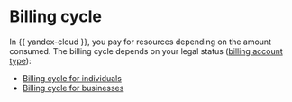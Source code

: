 # Billing cycle

In {{ yandex-cloud }}, you pay for resources depending on the amount consumed. The billing cycle depends on your legal status ([billing account type](../concepts/billing-account.md#ba-types)):

- [Billing cycle for individuals](billing-cycle-individual.md)
- [Billing cycle for businesses](billing-cycle-business.md)

